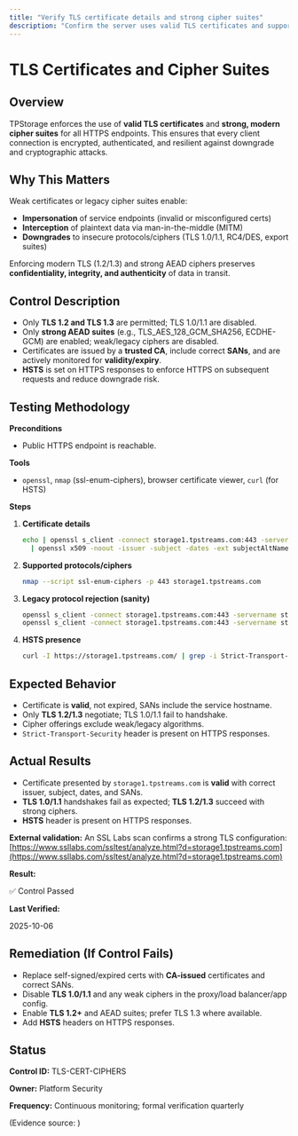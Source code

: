 ```yaml
---
title: "Verify TLS certificate details and strong cipher suites"
description: "Confirm the server uses valid TLS certificates and supports only strong, modern cipher suites (TLS 1.2+), ensuring secure encrypted communications."
---
```


# TLS Certificates and Cipher Suites

## Overview

TPStorage enforces the use of **valid TLS certificates** and **strong, modern cipher suites** for all HTTPS endpoints. This ensures that every client connection is encrypted, authenticated, and resilient against downgrade and cryptographic attacks.

## Why This Matters

Weak certificates or legacy cipher suites enable:

* **Impersonation** of service endpoints (invalid or misconfigured certs)
* **Interception** of plaintext data via man-in-the-middle (MITM)
* **Downgrades** to insecure protocols/ciphers (TLS 1.0/1.1, RC4/DES, export suites)

Enforcing modern TLS (1.2/1.3) and strong AEAD ciphers preserves **confidentiality, integrity, and authenticity** of data in transit.

## Control Description

* Only **TLS 1.2 and TLS 1.3** are permitted; TLS 1.0/1.1 are disabled.
* Only **strong AEAD suites** (e.g., TLS_AES_128_GCM_SHA256, ECDHE-GCM) are enabled; weak/legacy ciphers are disabled.
* Certificates are issued by a **trusted CA**, include correct **SANs**, and are actively monitored for **validity/expiry**.
* **HSTS** is set on HTTPS responses to enforce HTTPS on subsequent requests and reduce downgrade risk.

## Testing Methodology

**Preconditions**

* Public HTTPS endpoint is reachable.

**Tools**

* `openssl`, `nmap` (ssl-enum-ciphers), browser certificate viewer, `curl` (for HSTS)

**Steps**

1. **Certificate details**

   ```bash
   echo | openssl s_client -connect storage1.tpstreams.com:443 -servername storage1.tpstreams.com 2>/dev/null \
     | openssl x509 -noout -issuer -subject -dates -ext subjectAltName
   ```
2. **Supported protocols/ciphers**

   ```bash
   nmap --script ssl-enum-ciphers -p 443 storage1.tpstreams.com
   ```
3. **Legacy protocol rejection (sanity)**

   ```bash
   openssl s_client -connect storage1.tpstreams.com:443 -servername storage1.tpstreams.com -tls1    2>&1 | sed -n '1,20p'
   openssl s_client -connect storage1.tpstreams.com:443 -servername storage1.tpstreams.com -tls1_1  2>&1 | sed -n '1,20p'
   ```
4. **HSTS presence**

   ```bash
   curl -I https://storage1.tpstreams.com/ | grep -i Strict-Transport-Security || true
   ```

## Expected Behavior

* Certificate is **valid**, not expired, SANs include the service hostname.
* Only **TLS 1.2/1.3** negotiate; TLS 1.0/1.1 fail to handshake.
* Cipher offerings exclude weak/legacy algorithms.
* `Strict-Transport-Security` header is present on HTTPS responses.

## Actual Results

* Certificate presented by `storage1.tpstreams.com` is **valid** with correct issuer, subject, dates, and SANs.
* **TLS 1.0/1.1** handshakes fail as expected; **TLS 1.2/1.3** succeed with strong ciphers.
* **HSTS** header is present on HTTPS responses.

**External validation:**
An SSL Labs scan confirms a strong TLS configuration:
[https://www.ssllabs.com/ssltest/analyze.html?d=storage1.tpstreams.com](https://www.ssllabs.com/ssltest/analyze.html?d=storage1.tpstreams.com)

**Result:**

✅ Control Passed

**Last Verified:** 

2025-10-06

## Remediation (If Control Fails)

* Replace self-signed/expired certs with **CA-issued** certificates and correct SANs.
* Disable **TLS 1.0/1.1** and any weak ciphers in the proxy/load balancer/app config.
* Enable **TLS 1.2+** and AEAD suites; prefer TLS 1.3 where available.
* Add **HSTS** headers on HTTPS responses.

## Status

**Control ID:** TLS-CERT-CIPHERS

**Owner:** Platform Security

**Frequency:** Continuous monitoring; formal verification quarterly

(Evidence source: )
